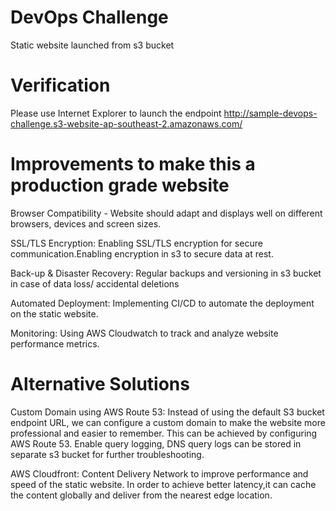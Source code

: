 # DevOps Challenge 

Static website launched from s3 bucket

# Verification

Please use Internet Explorer to launch the endpoint http://sample-devops-challenge.s3-website-ap-southeast-2.amazonaws.com/

# Improvements to make this a production grade website
Browser Compatibility - Website should adapt and displays well on different browsers, devices and screen sizes.

SSL/TLS Encryption: Enabling SSL/TLS encryption for secure communication.Enabling encryption in s3 to secure data at rest. 
                    
Back-up & Disaster Recovery: Regular backups and versioning in s3 bucket in case of data loss/ accidental deletions

Automated Deployment: Implementing CI/CD to automate the deployment on the static website.

Monitoring: Using AWS Cloudwatch to track and analyze website performance metrics.

# Alternative Solutions
Custom Domain using AWS Route 53: Instead of using the default S3 bucket endpoint URL, we can configure a custom domain to make the website more professional and easier to remember. This can be achieved by configuring AWS Route 53.
Enable query logging, DNS query logs can be stored in separate s3 bucket for further troubleshooting.

AWS Cloudfront: Content Delivery Network to improve performance and speed of the static website. In order to achieve better latency,it can cache the content globally and deliver from the nearest edge location.




